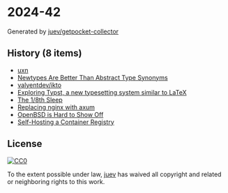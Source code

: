 # 2024-42

Generated by [juev/getpocket-collector](https://github.com/juev/getpocket-collector)

## History (8 items)

- [uxn](https://100r.co/site/uxn.html)
- [Newtypes Are Better Than Abstract Type Synonyms](https://prophetlabs.de/posts/newtypes.html)
- [valyentdev/ikto](https://github.com/valyentdev/ikto)
- [Exploring Typst, a new typesetting system similar to LaTeX](https://blog.jreyesr.com/posts/typst/)
- [The 1/8th Sleep](https://near.blog/the-1-8th-sleep/)
- [Replacing nginx with axum](https://felix-knorr.net/posts/2024-10-13-replacing-nginx-with-axum.html)
- [OpenBSD is Hard to Show Off](https://atthis.link/blog/2024/16379.html)
- [Self-Hosting a Container Registry](https://packagemain.tech/p/self-hosting-a-container-registry)

## License

[![CC0](https://mirrors.creativecommons.org/presskit/buttons/88x31/svg/cc-zero.svg)](https://creativecommons.org/publicdomain/zero/1.0/)

To the extent possible under law, [juev](https://github.com/juev) has waived all copyright and related or neighboring rights to this work.
